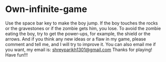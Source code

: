 # Own-infinite-game

Use the space bar key to make the boy jump. If the boy touches the rocks or the gravestones or if the zombie gets him, you lose. To avoid the zombie eating the boy, try to get the power-ups, for example, the shield or the arrows. And if you think any new ideas or a flaw in my game, please comment and tell me, and I will try to improve it. You can also email me if you want, my email is: shreyparikh1301@gmail.com Thanks for playing! Have fun!!!
